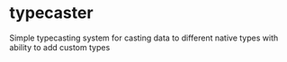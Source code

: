 # typecaster
Simple typecasting system for casting data to different native types with ability to add custom types
